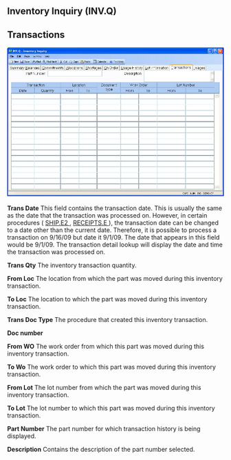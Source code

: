 ##  Inventory Inquiry (INV.Q)

<PageHeader />

##  Transactions

![](./INV-Q-8.jpg)

**Trans Date** This field contains the transaction date. This is usually the same as the date that the transaction was processed on. However, in certain procedures ( [ SHIP.E2 ](../../../../../../../../../../rover/AP-OVERVIEW/AP-ENTRY/AP-E/AP-E-1/CURRENCY-CONTROL/SO-E/SO-E-4/SHIP-E/SO-P1/SHIP-E2) , [ RECEIPTS.E ](../../../../../../../../../../rover/AP-OVERVIEW/AP-ENTRY/AP-E/AP-E-1/MSHIP-E/RECEIPTS-E2/RECEIPTS-E3/RECEIPTS-E) ), the transaction date can be changed to a date other than the current date. Therefore, it is possible to process a transaction on 9/16/09 but date it 9/1/09. The date that appears in this field would be 9/1/09. The transaction detail lookup will display the date and time the transaction was processed on.   
  
**Trans Qty** The inventory transaction quantity.  
  
**From Loc** The location from which the part was moved during this inventory
transaction.  
  
**To Loc** The location to which the part was moved during this inventory
transaction.  
  
**Trans Doc Type** The procedure that created this inventory transaction.  
  
**Doc number**  
  
**From WO** The work order from which this part was moved during this
inventory transaction.  
  
**To Wo** The work order to which this part was moved during this inventory
transaction.  
  
**From Lot** The lot number from which the part was moved during this
inventory transaction.  
  
**To Lot** The lot number to which this part was moved during this inventory
transaction.  
  
**Part Number** The part number for which transaction history is being
displayed.  
  
**Description** Contains the description of the part number selected.  
  
  
<badge text= "Version 8.10.57" vertical="middle" />

<PageFooter />